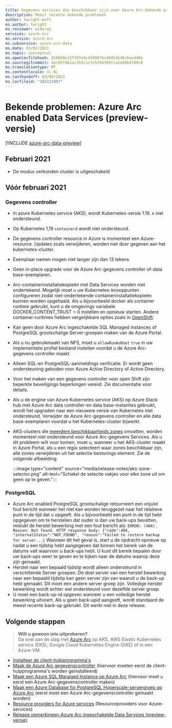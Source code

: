 ```yaml
---
title: Gegevens services die beschikbaar zijn voor Azure Arc-bekende problemen
description: Meest recente bekende problemen
author: twright-msft
ms.author: twright
ms.reviewer: mikeray
services: azure-arc
ms.service: azure-arc
ms.subservice: azure-arc-data
ms.date: 03/02/2021
ms.topic: conceptual
ms.openlocfilehash: 8100d9e12f107e0c4598876c46453b46c6ee4d0e
ms.sourcegitcommit: dac05f662ac353c1c7c5294399fca2a99b4f89c8
ms.translationtype: MT
ms.contentlocale: nl-NL
ms.lasthandoff: 03/04/2021
ms.locfileid: "102121997"
---
```

# <a name="known-issues---azure-arc-enabled-data-services-preview"></a>Bekende problemen: Azure Arc enabled Data Services (preview-versie)

[!INCLUDE [azure-arc-data-preview](../../../includes/azure-arc-data-preview.md)]

## <a name="february-2021"></a>Februari 2021

- De modus verbonden cluster is uitgeschakeld

## <a name="introduced-prior-to-february-2021"></a>Vóór februari 2021

### <a name="data-controller"></a>Gegevens controller

- In azure Kubernetes service (AKS), wordt Kubernetes-versie 1.19. x niet ondersteund.
- Op Kubernetes 1,19 `containerd` wordt niet ondersteund.
- De gegevens controller resource in Azure is momenteel een Azure-resource. Updates zoals verwijderen, worden niet door gegeven aan het kubernetes-cluster.
- Exemplaar namen mogen niet langer zijn dan 13 tekens
- Geen in-place upgrade voor de Azure Arc-gegevens controller of-data base-exemplaren.
- Arc-containerinstallatiekopieën met Data Services worden niet ondertekend.  Mogelijk moet u uw Kubernetes-knooppunten configureren zodat niet-ondertekende containerinstallatiekopieën kunnen worden opgehaald.  Als u bijvoorbeeld docker als container runtime gebruikt, kunt u de omgevings variabele DOCKER_CONTENT_TRUST = 0 instellen en opnieuw starten.  Andere container-runtimes hebben vergelijkbare opties zoals in [OpenShift](https://docs.openshift.com/container-platform/4.5/openshift_images/image-configuration.html#images-configuration-file_image-configuration).
- Kan geen door Azure Arc ingeschakelde SQL Managed instances of PostgreSQL grootschalige Server-groepen maken van de Azure Portal.
- Als u nu gebruikmaakt van NFS, moet u `allowRunAsRoot` `true` in uw implementatie profiel bestand instellen voordat u de Azure Arc-gegevens controller maakt.
- Alleen SQL-en PostgreSQL-aanmeldings verificatie.  Er wordt geen ondersteuning geboden voor Azure Active Directory of Active Directory.
- Voor het maken van een gegevens controller voor open Shift zijn beperkte beveiligings beperkingen vereist.  Zie documentatie voor details.
- Als u de engine van Azure Kubernetes service (AKS) op Azure Stack hub met Azure Arc data controller-en data base-instanties gebruikt, wordt het upgraden naar een nieuwere versie van Kubernetes niet ondersteund. Verwijder de Azure Arc-gegevens controller en alle data base-exemplaren voordat u het Kubernetes-cluster bijwerkt.
- AKS-clusters die [meerdere beschikbaarheids zones](../../aks/availability-zones.md) omvatten, worden momenteel niet ondersteund voor Azure Arc-gegevens Services. Als u dit probleem wilt voor komen, moet u, wanneer u het AKS-cluster maakt in Azure Portal, als u een regio selecteert waar zones beschikbaar zijn, alle zones verwijderen uit het selectie besturings element. Zie de volgende afbeelding:

   :::image type="content" source="media/release-notes/aks-zone-selector.png" alt-text="Schakel de selectie vakjes voor elke zone uit om geen op te geven.":::

### <a name="postgresql"></a>PostgreSQL

- Azure Arc enabled PostgreSQL grootschalige retourneert een onjuist fout bericht wanneer het niet kan worden teruggezet naar het relatieve punt in de tijd dat u opgeeft. Als u bijvoorbeeld een punt in de tijd hebt opgegeven om te herstellen dat ouder is dan uw back-ups bevatten, mislukt de herstel bewerking met een fout bericht als: `ERROR: (404). Reason: Not found. HTTP response body: {"code":404, "internalStatus":"NOT_FOUND", "reason":"Failed to restore backup for server...}`
Wanneer dit het geval is, start u de opdracht opnieuw op nadat u een tijdstip hebt aangegeven dat binnen het bereik van de datums valt waarvoor u back-ups hebt. U kunt dit bereik bepalen door uw back-ups weer te geven en te kijken naar de datums waarop deze zijn gemaakt.
- Herstel naar een bepaald tijdstip wordt alleen ondersteund in verschillende Server groepen. De doel server van een herstel bewerking naar een bepaald tijdstip kan geen server zijn van waaruit u de back-up hebt gemaakt. Dit moet een andere server groep zijn. Volledige herstel bewerking wordt echter wel ondersteund voor dezelfde server groep.
- U moet een back-up-id opgeven wanneer u een volledige herstel bewerking uitvoert. Als u geen back-upid aangeeft, wordt standaard de meest recente back-up gebruikt. Dit werkt niet in deze release.

## <a name="next-steps"></a>Volgende stappen

> **Wilt u gewoon iets uitproberen?**  
> Ga snel aan de slag met [Azure Arc](https://azurearcjumpstart.io/azure_arc_jumpstart/azure_arc_data/) op AKS, AWS Elastic Kubernetes service (EKS), Google Cloud Kubernetes Engine (GKE) of in een Azure-VM.

- [Installeer de client-hulpprogramma's](install-client-tools.md)
- [Maak de Azure Arc gegevenscontroller](create-data-controller.md) (hiervoor moeten eerst de client-hulpprogramma's worden geïnstalleerd)
- [Maak een Azure SQL Managed Instance op Azure Arc](create-sql-managed-instance.md) (hiervoor moet u eerst een Azure Arc-gegevenscontroller maken)
- [Maak een Azure Database for PostgreSQL Hyperscale-servergroep op Azure Arc](create-postgresql-hyperscale-server-group.md) (eerst moet een Azure Arc-gegevenscontroller gemaakt worden)
- [Resource providers for Azure services](../../azure-resource-manager/management/azure-services-resource-providers.md) (Resourceproviders voor Azure-services)
- [Release opmerkingen-Azure Arc ingeschakelde Data Services (preview-versie)](release-notes.md)
